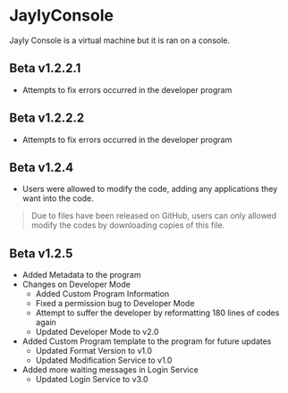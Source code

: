 # JaylyConsole
Jayly Console is a virtual machine but it is ran on a console.

## Beta v1.2.2.1
- Attempts to fix errors occurred in the developer program

## Beta v1.2.2.2
- Attempts to fix errors occurred in the developer program

## Beta v1.2.4
+ Users were allowed to modify the code, adding any applications they want into the code.
> Due to files have been released on GitHub, users can only allowed modify the codes by downloading copies of this file.

## Beta v1.2.5
+ Added Metadata to the program
+ Changes on Developer Mode
	+ Added Custom Program Information
	+ Fixed a permission bug to Developer Mode
	+ Attempt to suffer the developer by reformatting 180 lines of codes again
	+ Updated Developer Mode to v2.0
+ Added Custom Program template to the program for future updates
	+ Updated Format Version to v1.0
	+ Updated Modification Service to v1.0
+ Added more waiting messages in Login Service
	+ Updated Login Service to v3.0
